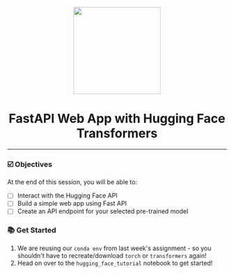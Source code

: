 <p align = "center" draggable=”false” ><img src="https://user-images.githubusercontent.com/37101144/161836199-fdb0219d-0361-4988-bf26-48b0fad160a3.png"
     width="200px"
     height="auto"/>
</p>

# <h1 align="center" id="heading">FastAPI Web App with Hugging Face Transformers</h1>

<hr>


### ☑️ Objectives
At the end of this session, you will be able to:
- [ ] Interact with the Hugging Face API
- [ ] Build a simple web app using Fast API
- [ ] Create an API endpoint for your selected pre-trained model

### 📚 Get Started

1. We are reusing our `conda env` from last week's assignment - so you shouldn't have to recreate/download `torch` or `transformers` again!
2. Head on over to the `hugging_face_tutorial` notebook to get started!
